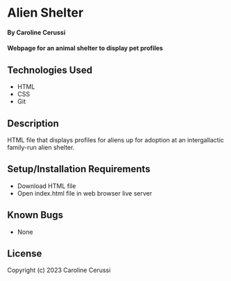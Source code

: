 # Alien Shelter

#### By Caroline Cerussi

#### Webpage for an animal shelter to display pet profiles

## Technologies Used

* HTML
* CSS
* Git

## Description

HTML file that displays profiles for aliens up for adoption at an intergallactic family-run alien shelter. 

## Setup/Installation Requirements

* Download HTML file
* Open index.html file in web browser live server



## Known Bugs

* None

## License

Copyright (c)  2023 Caroline Cerussi